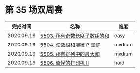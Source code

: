 # 第 35 场双周赛

**完成时间**|**名称**|**难度**
------------|--------|------------
2020.09.19|[5503. 所有奇数长度子数组的和](./5503.%20所有奇数长度子数组的和)|easy
2020.09.19|[5504. 使数组和能被 P 整除](./5504.%20使数组和能被%20P%20整除)|medium
2020.09.19|[5505. 所有排列中的最大和](./5505.%20所有排列中的最大和)|medium
2020.09.19|[5506. 奇怪的打印机 II](./5506.%20奇怪的打印机%20II)|hard
